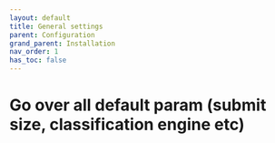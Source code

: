 ```yaml
---
layout: default
title: General settings
parent: Configuration
grand_parent: Installation
nav_order: 1
has_toc: false
---
```


# Go over all default param (submit size, classification engine etc)